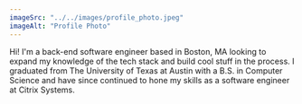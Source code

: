 ```yaml
---
imageSrc: "../../images/profile_photo.jpeg"
imageAlt: "Profile Photo"
---
```


Hi! I'm a back-end software engineer based in Boston, MA looking to expand my knowledge of the tech stack and build cool stuff in the process. I graduated from The University of Texas at Austin with a B.S. in Computer Science and have since continued to hone my skills as a software engineer at Citrix Systems.
